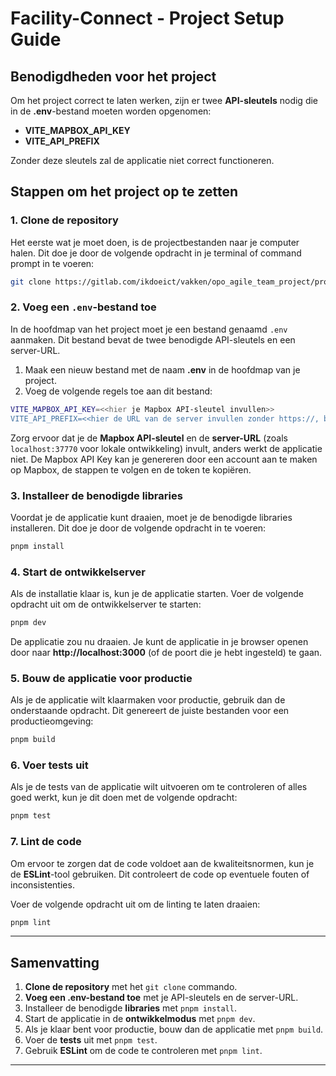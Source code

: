 
# Facility-Connect - Project Setup Guide

## Benodigdheden voor het project

Om het project correct te laten werken, zijn er twee **API-sleutels** nodig die in de **.env**-bestand moeten worden opgenomen:

- **VITE_MAPBOX_API_KEY**
- **VITE_API_PREFIX**

Zonder deze sleutels zal de applicatie niet correct functioneren.

## Stappen om het project op te zetten

### 1. Clone de repository

Het eerste wat je moet doen, is de projectbestanden naar je computer halen. Dit doe je door de volgende opdracht in je terminal of command prompt in te voeren:

```sh
git clone https://gitlab.com/ikdoeict/vakken/opo_agile_team_project/projecten/2425/2425_atp_duurzaamfm/frontend/cense-ui.git
```

### 2. Voeg een `.env`-bestand toe

In de hoofdmap van het project moet je een bestand genaamd `.env` aanmaken. Dit bestand bevat de twee benodigde API-sleutels en een server-URL.

1. Maak een nieuw bestand met de naam **.env** in de hoofdmap van je project.
2. Voeg de volgende regels toe aan dit bestand:

```sh
VITE_MAPBOX_API_KEY=<<hier je Mapbox API-sleutel invullen>>
VITE_API_PREFIX=<<hier de URL van de server invullen zonder https://, bijvoorbeeld: localhost:37770>>
```

Zorg ervoor dat je de **Mapbox API-sleutel** en de **server-URL** (zoals `localhost:37770` voor lokale ontwikkeling) invult, anders werkt de applicatie niet. De Mapbox API Key kan je genereren door een account aan te maken op Mapbox, de stappen te volgen en de token te kopiëren.

### 3. Installeer de benodigde libraries

Voordat je de applicatie kunt draaien, moet je de benodigde libraries installeren. Dit doe je door de volgende opdracht in te voeren:

```sh
pnpm install
```

### 4. Start de ontwikkelserver

Als de installatie klaar is, kun je de applicatie starten. Voer de volgende opdracht uit om de ontwikkelserver te starten:

```sh
pnpm dev
```

De applicatie zou nu draaien. Je kunt de applicatie in je browser openen door naar **http://localhost:3000** (of de poort die je hebt ingesteld) te gaan.

### 5. Bouw de applicatie voor productie

Als je de applicatie wilt klaarmaken voor productie, gebruik dan de onderstaande opdracht. Dit genereert de juiste bestanden voor een productieomgeving:

```sh
pnpm build
```

### 6. Voer tests uit

Als je de tests van de applicatie wilt uitvoeren om te controleren of alles goed werkt, kun je dit doen met de volgende opdracht:

```sh
pnpm test
```

### 7. Lint de code

Om ervoor te zorgen dat de code voldoet aan de kwaliteitsnormen, kun je de **ESLint**-tool gebruiken. Dit controleert de code op eventuele fouten of inconsistenties.

Voer de volgende opdracht uit om de linting te laten draaien:

```sh
pnpm lint
```

---

## Samenvatting

1. **Clone de repository** met het `git clone` commando.
2. **Voeg een .env-bestand toe** met je API-sleutels en de server-URL.
3. Installeer de benodigde **libraries** met `pnpm install`.
4. Start de applicatie in de **ontwikkelmodus** met `pnpm dev`.
5. Als je klaar bent voor productie, bouw dan de applicatie met `pnpm build`.
6. Voer de **tests** uit met `pnpm test`.
7. Gebruik **ESLint** om de code te controleren met `pnpm lint`.

---
